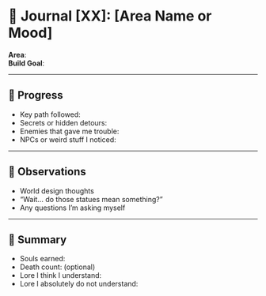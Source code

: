 # 📓 Journal [XX]: [Area Name or Mood]

**Area**:  
**Build Goal**:  

---

## 🧭 Progress

- Key path followed:
- Secrets or hidden detours:
- Enemies that gave me trouble:
- NPCs or weird stuff I noticed:

---

## 🤔 Observations

- World design thoughts
- “Wait... do those statues mean something?”
- Any questions I’m asking myself

---

## 🧃 Summary

- Souls earned:  
- Death count: (optional)  
- Lore I think I understand:  
- Lore I absolutely do not understand:  
